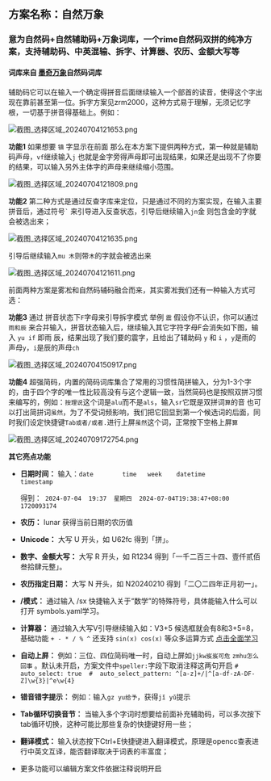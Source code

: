 ## 方案名称：自然万象  
### 意为自然码+自然辅助码+万象词库，一个rime自然码双拼的纯净方案，支持辅助码、中英混输、拆字、计算器、农历、金额大写等 
#### 词库来自 [墨奇万象](https://github.com/gaboolic/rime-shuangpin-fuzhuma)自然码词库
辅助码它可以在输入一个确定得拼音后面继续输入一个部首的读音，使得这个字出现在靠前甚至第一位。拆字方案见zrm2000，这种方式易于理解，无须记忆字根，一切基于拼音得基础上。例如：

![截图_选择区域_20240704121653.png](https://storage.deepin.org/thread/202407041144502563_截图_选择区域_20240704121653.png)

**功能1**  如果想要 ```镇``` 字显示在前面  那么在本方案下提供两种方式，第一种就是辅助码声母，```vf```继续输入```j``` 也就是金字旁得声母即可出现结果，如果还是出现不了你要的结果，可以输入另外主体字的声母来继续缩小范围。

![截图_选择区域_20240704121809.png](https://storage.deepin.org/thread/202407041147131421_截图_选择区域_20240704121809.png)

**功能2**  第二种方式是通过反查字库来定位，只是通过不同的方案实现，在输入主要拼音后，通过符号``` ` ```  来引导进入反查状态，引导后继续输入```jn```金 则包含金的字就会被选出来；

![截图_选择区域_20240704121635.png](https://storage.deepin.org/thread/202407041149125588_截图_选择区域_20240704121635.png)

引导后继续输入```mu 木```则带```木```的字就会被选出来

![截图_选择区域_20240704121611.png](https://storage.deepin.org/thread/202407041149524870_截图_选择区域_20240704121611.png)

前面两种方案是雾凇和自然码辅码融合而来，其实雾凇我们还有一种输入方式可选：

**功能3**  通过 拼音状态下```F```字母来引导拆字模式 举例 ```震```  假设你不认识，你可以通过```雨和辰``` 来合并输入，拼音状态输入后，继续输入其它字符字母F会消失如下图，输入 ```yu if``` 即雨 辰，结果出现了我们要的震字，且给出了辅助码 ```y``` 和  ```i```  ，```y```是雨的声母```y```，```i```是辰的声母```ch```

![截图_选择区域_20240704150917.png](https://storage.deepin.org/thread/202407041151271858_截图_选择区域_20240704150917.png)

**功能4**  超强简码，内置的简码词库集合了常用的习惯性简拼输入，分为1-3个字的，由于四个字的唯一性比较高没有与这个逻辑一致，当然简码也是按照双拼习惯来编写的，例如：```按理说```这个词是```alu```而不是```als```，输入```sr```它既是双拼词```算```的音 也可以打出简拼词```虽然```，为了不受词频影响，我们把它回显到第一个候选词的后面，同时我们设定快捷键```Tab或者/或者.```进行上屏```虽然```这个词，正常按下空格上屏```算```

![截图_选择区域_20240709172754.png](https://storage.deepin.org/thread/202407090928387_截图_选择区域_20240709172754.png)

**其它亮点功能**

- **日期时间：**
  输入：```date        time   week    datetime                   timestamp```
  
  得到：``` 2024-07-04  19:37  星期四  2024-07-04T19:38:47+08:00  1720093174```
- **农历：** lunar 获得当前日期的农历值
- **Unicode：** 大写 U 开头，如 U62fc 得到「拼」。
- **数字、金额大写：** 大写 R 开头，如 R1234 得到「一千二百三十四、壹仟贰佰叁拾肆元整」。
- **农历指定日期：** 大写 N 开头，如 N20240210 得到「二〇二四年正月初一」。
- **/模式：** 通过输入 /sx 快捷输入关于“数学”的特殊符号，具体能输入什么可以打开 symbols.yaml学习。
- **计算器：** 通过输入大写V引导继续输入如：V3+5  候选框就会有8和3+5=8，基础功能 `+ - * / % ^` 还支持 `sin(x) cos(x)` 等众多运算方式 [点击全面学习](https://github.com/gaboolic/rime-shuangpin-fuzhuma/blob/main/md/calc.md)
- **自动上屏：** 例如：三位、四位简码唯一时，自动上屏如```jjkw岌岌可危``` ```zmhu怎么回事``` 。默认未开启，方案文件中```speller:```字段下取消注释这两句开启 ```#  auto_select: true  #  auto_select_pattern: ^[a-z]+/|^[a-df-zA-DF-Z]\w{3}|^e\w{4}```
- **错音错字提示：** 例如：输入```gz yu给予```，获得```jǐ yǔ```提示
- **Tab循环切换音节：** 当输入多个字词时想要给前面补充辅助码，可以多次按下tab循环切换，这种可能比那些复杂的快捷键好用一些；
- **翻译模式：** 输入状态按下Ctrl+E快捷键进入翻译模式，原理是opencc查表进行中英文互译，能否翻译取决于词表的丰富度；
- 更多功能可以编辑方案文件依据注释说明开启

